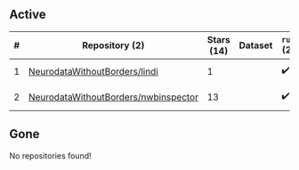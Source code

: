 ## Active
| # | Repository (2) | Stars (14) | Dataset | `run` (2) | `containers-run` | Last Modified |
| --- | --- | --- | --- | --- | --- | --- |
| 1 | [NeurodataWithoutBorders/lindi](https://github.com/NeurodataWithoutBorders/lindi) | 1 |  | :heavy_check_mark: |  | 2024-05-28 15:50:54+00:00 |
| 2 | [NeurodataWithoutBorders/nwbinspector](https://github.com/NeurodataWithoutBorders/nwbinspector) | 13 |  | :heavy_check_mark: |  | 2024-05-30 16:22:12+00:00 |

## Gone
No repositories found!
